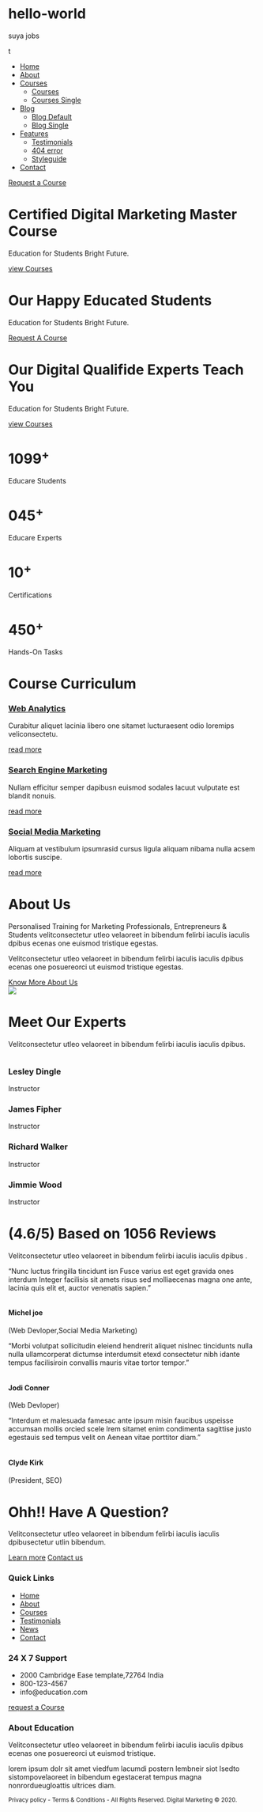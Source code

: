 # hello-world
suya jobs
<!DOCTYPE html>
<html lang="en">

<head>
    <meta charset="utf-8">
    <meta http-equiv="X-UA-Compatible" content="IE=edge">
    <meta name="viewport" content="width=device-width, initial-scale=1">
    <!-- The above 3 meta tags *must* come first in the head; any other head content must come *after* these tags -->
    <meta name="description" content="">
    <meta name="keywords" content="">
    <title>Digital Marketing Courses Website Template</title>
    <!-- Bootstrap -->
    <link href="css/bootstrap.min.css" rel="stylesheet">
    <!-- Style CSS -->
    <link href="css/style.css" rel="stylesheet">
    <!-- Google Fonts -->
    <link href="https://fonts.googleapis.com/css?family=Open+Sans:300,300i,400,400i,600,600i,700,700i,800,800i" rel="stylesheet">
    <!-- FontAwesome CSS -->
    <link rel="stylesheet" type="text/css" href="css/fontello.css">
    <link href="css/font-awesome.min.css" rel="stylesheet">
    <link href="css/owl.carousel.min.css" rel="stylesheet">
    <link href="css/owl.theme.default.css" rel="stylesheet">
    <!-- HTML5 shim and Respond.js for IE8 support of HTML5 elements and media queries -->
    <!-- WARNING: Respond.js doesn't work if you view the page via file:// -->
    <!--[if lt IE 9]>
      <script src="https://oss.maxcdn.com/html5shiv/3.7.3/html5shiv.min.js"></script>
      <script src="https://oss.maxcdn.com/respond/1.4.2/respond.min.js"></script>
    <![endif]-->
</head>
t
<body>
    <div class="header-wrapper">
        <div class="container">
            <div class="row">
                <div class="col-lg-2 col-sm-4 col-md-2 col-xs-12">
                    <div class="logo">
                        <a href="index.html"><img src="./images/logo.png" class="img-responsive" alt=""></a>
                    </div>
                </div>
                <div class="col-lg-8 col-md-10 col-sm-8 col-xs-12">
                    <div class="navigation-wrapper">
                        <div id="navigation">
                            <ul>
                                <li class="active"><a href="index.html" title="">Home</a></li>
                                <li><a href="about.html" title="">About</a> </li>
                                <li class="has-sub"><a href="#" title="">Courses</a>
                                    <ul>
                                        <li><a href="courses.html" title="">Courses</a></li>
                                        <li><a href="courses-single.html" title="">Courses Single </a></li>
                                    </ul>
                                </li>
                                <li class="has-sub"><a href="#" title="">Blog</a>
                                    <ul>
                                        <li><a href="blog-default.html" title="">Blog Default</a></li>
                                        <li><a href="blog-single.html" title="">Blog Single</a></li>
                                    </ul>
                                </li>
                                <li class="has-sub"><a href="#" title="">Features</a>
                                    <ul>
                                        <li><a href="testimonials.html" title="">Testimonials</a></li>
                                        <li><a href="404-error.html" title="">404 error</a></li>
                                        <li><a href="styleguide.html" title="">Styleguide</a></li>
                                    </ul>
                                </li>
                                <li><a href="contact.html" title="">Contact</a> </li>
                            </ul>
                        </div>
                    </div>
                </div>
                <div class="col-lg-2 hidden-md hidden-sm hidden-xs"> <a href="#" class="btn btn-primary">Request a Course</a> </div>
            </div>
        </div>
    </div>
    <!-- header-close -->
    <!-- slider-start -->
    <div class="slider">
        <div class="owl-carousel owl-theme">
            <div class="item"> <img src="./images/slider-1.jpg" alt="">
                <div class="container">
                    <div class="row">
                        <div class="col-lg-7 col-md-7 col-sm-12 col-xs-12">
                            <div class="slider-captions">
                                <h1 class="slider-title">Certified <span class="slider-highlight-text">Digital Marketing</span> 
                Master Course</h1>
                                <p class="slider-text hidden-xs">Education for Students Bright Future. </p>
                                <a href="about.html" class="btn btn-default btn-lg hidden-sm hidden-xs"> view Courses</a> </div>
                        </div>
                    </div>
                </div>
            </div>
            <div class="item"><img src="./images/slider-2.jpg" alt="">
                <div class="container">
                    <div class="row">
                        <div class="col-lg-7 col-md-7 col-sm-12  col-xs-12">
                            <div class="slider-captions">
                                <h1 class="slider-title">Our Happy <span class="slider-highlight-text">Educated 
Students</span></h1>
                                <p class="slider-text hidden-xs">Education for Students Bright Future. </p>
                                <a href="about.html" class="btn btn-default btn-lg hidden-sm hidden-xs"> Request A Course </a> </div>
                        </div>
                    </div>
                </div>
            </div>
            <div class="item"><img src="./images/slider-3.jpg" alt="">
                <div class="container">
                    <div class="row">
                        <div class="col-lg-7 col-md-7 col-sm-12  col-xs-12">
                            <div class="slider-captions">
                                <h1 class="slider-title">Our Digital <span class="slider-highlight-text">Qualifide Experts
Teach You</span></h1>
                                <p class="slider-text hidden-xs">Education for Students Bright Future. </p>
                                <a href="about.html" class="btn btn-default btn-lg  hidden-sm hidden-xs "> view Courses</a> </div>
                        </div>
                    </div>
                </div>
            </div>
        </div>
    </div>
    <!-- slider-close -->
    <!-- counter-start-->
    <div class="space-small bg-default">
        <div class="container">
            <div class="row">
                <div class="col-lg-3 col-md-4 col-sm-6 col-xs-6">
                    <div class="counter-block">
                        <div class="counter-content">
                            <h1 class="counter-title">1099<sup>+</sup></h1>
                            <span class="counter-text">Educare Students</span> </div>
                    </div>
                </div>
                <div class="col-lg-3 col-md-4 col-sm-6 col-xs-6">
                    <div class="counter-block">
                        <div class="counter-content">
                            <h1 class="counter-title">045<sup>+</sup></h1>
                            <span class="counter-text">Educare Experts</span> </div>
                    </div>
                </div>
                <div class="col-lg-3 col-md-4 col-sm-6 col-xs-6">
                    <div class="counter-block">
                        <div class="counter-content">
                            <h1 class="counter-title">10<sup>+</sup></h1>
                            <span class="counter-text">Certifications</span> </div>
                    </div>
                </div>
                <div class="col-lg-3 col-md-4 col-sm-6 col-xs-6">
                    <div class="counter-block">
                        <div class="counter-content">
                            <h1 class="counter-title">450<sup>+</sup></h1>
                            <span class="counter-text">Hands-On Tasks</span> </div>
                    </div>
                </div>
            </div>
        </div>
    </div>
    <!-- counter-close-->
    <!-- cources-start-->
    <div class="space-medium">
        <div class="container">
            <div class="row">
                <div class="col-lg-12 col-md-12 col-sm-12 col-lg-12">
                    <div class="section-title">
                        <h1>Course Curriculum</h1>
                    </div>
                </div>
            </div>
            <div class="row">
                <!-- cources-start-->
                <div class="col-lg-4 col-md-4 col-sm-6 col-xs-12">
                    <div class="service-block ">
                        <div class="service-icon"><i class="icon-switches"></i></div>
                        <div class="service-content">
                            <h3><a href="#" class="title">Web Analytics</a></h3>
                            <p>Curabitur aliquet lacinia libero one sitamet lucturaesent odio loremips veliconsectetu.</p>
                            <a href="#" class="btn-link"> read more</a> </div>
                    </div>
                </div>
                <!-- cources-close-->
                <!-- cources-start-->
                <div class="col-lg-4 col-md-4 col-sm-6 col-xs-12">
                    <div class="service-block">
                        <div class="service-icon"><i class="icon-rate"></i></div>
                        <div class="service-content">
                            <h3><a href="#" class="title">Search Engine Marketing</a></h3>
                            <p>Nullam efficitur semper dapibusn euismod sodales lacuut vulputate est blandit nonuis.</p>
                            <a href="" class="btn-link"> read more</a> </div>
                    </div>
                </div>
                <!-- cources-close-->
                <!-- cources-start-->
                <div class="col-lg-4 col-md-4 col-sm-6 col-xs-12">
                    <div class="service-block">
                        <div class="service-icon"><i class="icon-social-network"></i></div>
                        <div class="service-content">
                            <h3><a href="#" class="title">Social Media Marketing</a></h3>
                            <p>Aliquam at vestibulum ipsumrasid cursus ligula aliquam nibama nulla acsem lobortis suscipe.</p>
                            <a href="#" class="btn-link"> read more</a> </div>
                    </div>
                </div>
                <!-- cources-close-->
            </div>
            <!-- cources-close-->
        </div>
    </div>
    <div class="space-medium bg-default pdb150">
        <div class="container">
            <div class="row">
                <div class="col-lg-6 col-md-6 col-sm-6 col-xs-12">
                    <div class="about-section">
                        <h1 class="text-white">About Us</h1>
                        <p class="lead">Personalised Training for Marketing Professionals, Entrepreneurs &amp; Students velitconsectetur utleo velaoreet in bibendum felirbi iaculis iaculis dpibus ecenas one euismod tristique egestas.</p>
                        <p>Velitconsectetur utleo velaoreet in bibendum felirbi iaculis iaculis dpibus ecenas one posuereorci ut euismod tristique egestas.</p>
                        <a href="#" class="btn btn-primary btn-lg">Know More About Us</a> </div>
                </div>
                <div class="col-lg-6 col-md-6 col-sm-6 col-xs-12">
                    <div class="about-img"><img src="./images/about-img.jpg" alt="" class="img-responsive">
                        <div class="about-icon">
                            <a href="#"><img src="./images/play.png"></a>
                        </div>
                    </div>
                </div>
            </div>
            <!-- team-start -->
            <div class="row">
                <div class="col-md-12">
                    <div class="divider-line"></div>
                    <div class="team-block">
                        <div class="section-title">
                            <h1 class="text-white">Meet Our Experts</h1>
                            <p>Velitconsectetur utleo velaoreet in bibendum felirbi iaculis iaculis dpibus.</p>
                        </div>
                    </div>
                </div>
            </div>
        </div>
    </div>
    <div class="container">
        <div class="row">
            <div class="col-lg-3 col-md-3 col-sm-6 col-xs-12">
                <div class="team-section">
                    <div class="team-img">
                        <a href="#"><img src="./images/team-1.jpg" alt="" class="img-circle"></a>
                    </div>
                    <div class="team-content mt20">
                        <h3 class="team-title">Lesley Dingle</h3>
                        <span class="team-meta">Instructor</span>
                    </div>
                </div>
            </div>
            <div class="col-lg-3 col-md-3 col-sm-6 col-xs-12">
                <div class="team-section">
                    <div class="team-img ">
                        <a href="#"><img src="./images/team-2.jpg" alt="" class="img-circle"></a>
                    </div>
                    <div class="team-content mt20">
                        <h3 class="team-title">James Fipher</h3>
                        <span class="team-meta">Instructor</span>
                    </div>
                </div>
            </div>
            <div class="col-lg-3 col-md-3 col-sm-6 col-xs-12">
                <div class="team-section">
                    <div class="team-img ">
                        <a href="#"><img src="./images/team-3.jpg" alt="" class="img-circle"></a>
                    </div>
                    <div class="team-content mt20">
                        <h3 class="team-title">Richard Walker</h3>
                        <span class="team-meta">Instructor</span> </div>
                </div>
            </div>
            <div class="col-lg-3 col-md-3 col-sm-6 col-xs-12">
                <div class="team-section">
                    <div class="team-img ">
                        <a href="#"><img src="./images/team-4.jpg" alt="" class="img-circle"></a>
                    </div>
                    <div class="team-content mt20">
                        <h3 class="team-title">Jimmie Wood</h3>
                        <span class="team-meta">Instructor</span> </div>
                </div>
            </div>
        </div>
    </div>
    <!-- team-close -->
    <!--testimonials-start-->
    <div class="space-medium">
        <div class="container">
            <div class="row">
                <div class="col-lg-12 col-md-12 col-sm-12 col-lg-12 text-center">
                    <div class="section-title">
                        <h1>(4.6/5) Based on 1056 Reviews</h1>
                        <p>Velitconsectetur utleo velaoreet in bibendum felirbi iaculis iaculis dpibus .</p>
                    </div>
                </div>
            </div>
            <div class="row">
                <!--review-1-start-->
                <div class="col-lg-4 col-md-4 col-sm-6 col-xs-12">
                    <div class="testimonial-block ">
                        <div class="testimonial-content">
                            <p class="testimonial-text">“Nunc luctus fringilla tincidunt isn Fusce varius est eget gravida ones interdum Integer facilisis sit amets risus sed molliaecenas magna one ante, lacinia quis elit et, auctor venenatis sapien.”</p>
                        </div>
                    </div>
                    <div class="testimonial-pic"><img src="./images/testi-pic-1.jpg" alt="" class="img-circle"></div>
                    <div class="testimonial-user">
                        <h4> Michel joe</h4>
                        <div class="testimonial-meta">(Web Devloper,Social Media Marketing)</div>
                    </div>
                </div>
                <!--review-1-close-->
                <!--review-1-start-->
                <div class="col-lg-4 col-md-4 col-sm-6 col-xs-12">
                    <div class="testimonial-block ">
                        <div class="testimonial-content">
                            <p class="testimonial-text">“Morbi volutpat sollicitudin eleiend hendrerit aliquet nislnec tincidunts nulla nulla ullamcorperat dictumse interdumsit etexd consectetur nibh idante tempus facilisiroin convallis mauris vitae tortor tempor.” </p>
                        </div>
                    </div>
                    <div class="testimonial-pic"><img src="./images/testi-pic-2.jpg" alt="" class="img-circle"></div>
                    <div class="testimonial-user">
                        <h4>Jodi Conner</h4>
                        <div class="testimonial-meta">(Web Devloper)</div>
                    </div>
                </div>
                <!--review-1-close-->
                <!--review-1-start-->
                <div class="col-lg-4 col-md-4 col-sm-6 col-xs-12">
                    <div class="testimonial-block ">
                        <div class="testimonial-content">
                            <p class="testimonial-text">“Interdum et malesuada famesac ante ipsum misin faucibus uspeisse accumsan mollis orcied scele lrem sitamet enim condimenta sagittise justo egestauis sed tempus velit on Aenean vitae porttitor diam.”</p>
                        </div>
                    </div>
                    <div class="testimonial-pic"><img src="./images/testi-pic-3.jpg" alt="" class="img-circle"></div>
                    <div class="testimonial-user">
                        <h4>Clyde Kirk</h4>
                        <div class="testimonial-meta">(President, SEO)</div>
                    </div>
                </div>
                <!--review-1-close-->
            </div>
        </div>
    </div>
    <!--testimonials-close-->
    <!--cta-start-->
    <div class="cta-section">
        <div class="container">
            <div class="row">
                <div class="col-lg-offset-2 col-lg-8 col-md-offset-2 col-md-8 col-sm-6 col-xs-12">
                    <div class="cta-block">
                        <h1>Ohh!! Have A Question?</h1>
                        <p class="cta-text">Velitconsectetur utleo velaoreet in bibendum felirbi iaculis iaculis dpibusectetur utlin bibendum.</p>
                        <a href="#" class="btn btn-primary btn-lg">Learn more</a>
                        <a href="#" class="btn btn-default btn-lg">Contact us</a>
                    </div>
                </div>
            </div>
        </div>
    </div>
    <!--cta-close-->
    <!-- footer start -->
    <div class="footer">
        <div class="container">
            <div class="row">
                <!-- footer-useful links-start -->
                <div class=" col-lg-3 col-md-3 col-sm-3 col-xs-12">
                    <div class="footer-widget">
                        <h3 class="footer-title">Quick Links</h3>
                        <ul>
                            <li><a href="#">Home </a></li>
                            <li><a href="#">About </a></li>
                            <li><a href="#">Courses </a></li>
                            <li><a href="#">Testimonials</a></li>
                            <li><a href="#">News </a></li>
                            <li> <a href="#">Contact</a></li>
                        </ul>
                    </div>
                </div>
                <!-- footer-useful links-close -->
                <!-- footer-contactinfo-start -->
                <div class=" col-lg-4 col-md-4 col-sm-4 col-xs-12">
                    <div class="footer-widget">
                        <h3 class="footer-title">24 X 7 Support</h3>
                        <div class="">
                            <ul>
                                <li> <i class="fa fa-map-marker"></i> 2000 Cambridge Ease template,72764 India</li>
                                <li><i class="fa fa-phone"></i>800-123-4567</li>
                                <li><i class="fa fa-envelope"></i>info@education.com</li>
                            </ul>
                        </div>
                        <a href="#" class="btn btn-primary btn-sm">request a Course</a></div>
                </div>
                <!-- footer-contactinfo-close -->
                <!-- footer-about-start -->
                <div class="col-lg-5 col-md-5 col-sm-5 col-xs-12 ">
                    <div class="footer-widget">
                        <h3 class="footer-title">About Education</h3>
                        <p>Velitconsectetur utleo velaoreet in bibendum felirbi iaculis iaculis dpibus ecenas one posuereorci ut euismod tristique. </p>
                        <p>lorem ipsum dolr sit amet viedfum lacumdi postern lembneir siot lsedto sistompovelaoreet in bibendum egestacerat tempus magna nonrordueugloattis ultrices diam.</p>
                    </div>
                </div>
                <!-- footer-about-close -->
                <div class="col-lg-12 col-md-12 col-sm-12 col-xs-12 ">
                    <div class="footer-line"></div>
                </div>
                <div class="col-lg-8 col-md-8 col-sm-6 col-xs-12">
                    <p><small>Privacy policy - Terms &amp; Conditions - All Rights Reserved. Digital Marketing © 2020.</small>
                    </p>
                </div>
                <div class="col-lg-4 col-md-4 col-sm-6 col-xs-12">
                    <div class="footer-social">
                        <a href="#"><span><i class="fa fa-facebook"></i></span></a>
                        <a href="#"><span><i class="fa fa-google-plus"></i></span> </a>
                        <a href="#"><span class="active"><i class="fa fa-twitter"></i> </span></a>
                        <a href="#"><span><i class="fa fa-instagram"></i></span> </a>
                        <a href="#"><span><i class=" fa fa-pinterest"></i> </span></a>
                        <a href="#"><span><i class="fa fa-linkedin"></i></span></a> </div>
                </div>
            </div>
        </div>
        <!-- footer-address-close -->
    </div>
    <!-- footer close -->
    <!-- jQuery (necessary for Bootstrap's JavaScript plugins) -->
    <script src="js/jquery.min.js" type="text/javascript"></script>
    <!-- Include all compiled plugins (below), or include individual files as needed -->
    <script src="js/bootstrap.min.js" type="text/javascript"></script>
    <script src="js/menumaker.js" type="text/javascript"></script>
    <script type="text/javascript" src="js/jquery.sticky.js"></script>
    <script type="text/javascript" src="js/sticky-header.js"></script>
    <script type="text/javascript" src="js/owl.carousel.min.js"></script>
    <script type="text/javascript" src="js/slider.js"></script>
</body>

</html>
